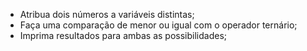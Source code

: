 * Atribua dois números a variáveis distintas;
* Faça uma comparação de menor ou igual com o operador ternário;
* Imprima resultados para ambas as possibilidades;